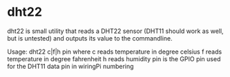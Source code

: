 # dht22
dht22 is small utility that reads a DHT22 sensor (DHT11 should work as well, but is untested) and outputs its value to the commandline. 

Usage: dht22 c|f|h pin
  where c reads temperature in degree celsius
        f reads temperature in degree fahrenheit
        h reads humidity
        pin is the GPIO pin used for the DHT11 data pin in wiringPi numbering
